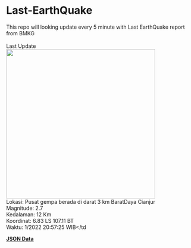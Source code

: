# Last-EarthQuake
This repo will looking update every 5 minute with Last EarthQuake report from BMKG
<br>
<br>
Last Update
<br>
<img src="https://ews.bmkg.go.id/TEWS/data/20221129205725.mmi.jpg" width="400"/>
<br>
Lokasi: Pusat gempa berada di darat 3 km BaratDaya Cianjur <br>
Magnitude: 2.7 <br>
Kedalaman: 12 Km <br>
Koordinat: 6.83 LS 107.11 BT <br>
Waktu: 1/2022 20:57:25 WIB</td <br>

<a href="./data/data.json">**JSON Data**</a>
